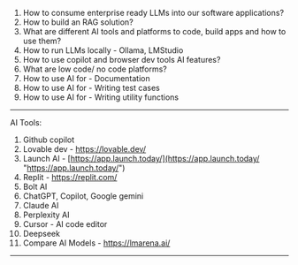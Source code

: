 1. How to consume enterprise ready LLMs into our software applications?
2. How to build an RAG solution?
3. What are different AI tools and platforms to code, build apps and how to use them?
4. How to run LLMs locally - Ollama, LMStudio
5. How to use copilot and browser dev tools AI features?
6. What are low code/ no code platforms?
7. How to use AI for - Documentation
8. How to use AI for - Writing test cases
9. How to use AI for - Writing utility functions

---

AI Tools:

1. Github copilot
2. Lovable dev - https://lovable.dev/
3. Launch AI - [https://app.launch.today/](https://app.launch.today/ "https://app.launch.today/")
4. Replit - https://replit.com/
5. Bolt AI
6. ChatGPT, Copilot, Google gemini
7. Claude AI
8. Perplexity AI
9. Cursor - AI code editor
10. Deepseek
11. Compare AI Models - https://lmarena.ai/

---
